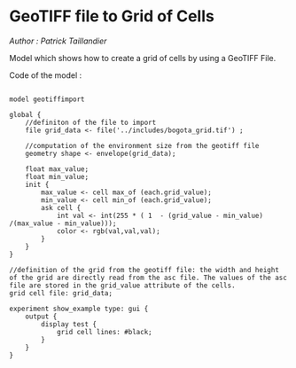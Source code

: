 [//]: # (keyword|operator_max_of)
[//]: # (keyword|operator_min_of)
[//]: # (keyword|concept_load_file)
[//]: # (keyword|concept_tif)
[//]: # (keyword|concept_gis)
[//]: # (keyword|concept_grid)
# GeoTIFF file to Grid of Cells 


_Author :  Patrick Taillandier_

Model which shows how to create a grid of cells by using a GeoTIFF File. 


Code of the model : 

```

model geotiffimport

global {
	//definiton of the file to import
	file grid_data <- file('../includes/bogota_grid.tif') ;
	
	//computation of the environment size from the geotiff file
	geometry shape <- envelope(grid_data);	
	
	float max_value;
	float min_value;
	init {
		max_value <- cell max_of (each.grid_value);
		min_value <- cell min_of (each.grid_value);
		ask cell {
			int val <- int(255 * ( 1  - (grid_value - min_value) /(max_value - min_value)));
			color <- rgb(val,val,val);
		}
	}
}

//definition of the grid from the geotiff file: the width and height of the grid are directly read from the asc file. The values of the asc file are stored in the grid_value attribute of the cells.
grid cell file: grid_data;

experiment show_example type: gui {
	output {
		display test {
			grid cell lines: #black;
		}
	} 
}
```
